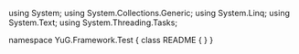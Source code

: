 ﻿using System;
using System.Collections.Generic;
using System.Linq;
using System.Text;
using System.Threading.Tasks;

namespace YuG.Framework.Test
{
    class README
    {
    }
}
